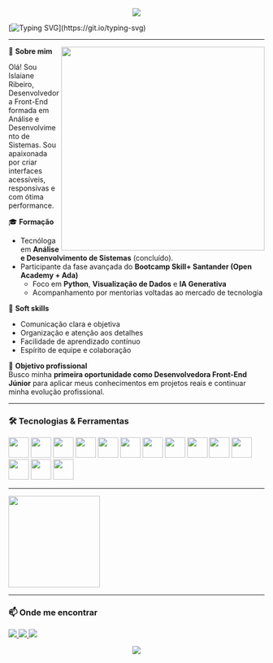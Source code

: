 <p align="center">
  <img src="https://capsule-render.vercel.app/api?type=waving&color=8e44ad&height=100&section=header"/>
</p>

[![Typing SVG](https://readme-typing-svg.demolab.com?font=Fira+Code&weight=600&size=20&pause=1000&color=6757a3&random=false&width=500&height=40&lines=Ol%C3%A1,+me+chamo+Islaiane+Ribeiro.;Sou+Desenvolvedora+Front-End.)](https://git.io/typing-svg)

---

<img src="https://img.freepik.com/vetores-gratis/ilustracao-de-api-de-design-plano-desenhado-a-mao_52683-84601.jpg?uid=R181860934&ga=GA1.1.1877242851.1735667932&semt=ais_hybrid&w=740" width="400px" align="right">

🌟 **Sobre mim**

Olá! Sou Islaiane Ribeiro, Desenvolvedora Front-End formada em Análise e Desenvolvimento de Sistemas. Sou apaixonada por criar interfaces acessíveis, responsivas e com ótima performance.

🎓 **Formação**  
- Tecnóloga em **Análise e Desenvolvimento de Sistemas** (concluído).  
- Participante da fase avançada do **Bootcamp Skill+ Santander (Open Academy + Ada)**  
  - Foco em **Python**, **Visualização de Dados** e **IA Generativa**  
  - Acompanhamento por mentorias voltadas ao mercado de tecnologia

💬 **Soft skills**  
- Comunicação clara e objetiva  
- Organização e atenção aos detalhes  
- Facilidade de aprendizado contínuo  
- Espírito de equipe e colaboração

🚀 **Objetivo profissional**  
Busco minha **primeira oportunidade como Desenvolvedora Front-End Júnior** para aplicar meus conhecimentos em projetos reais e continuar minha evolução profissional.

---

### 🛠️ Tecnologias & Ferramentas

<p align="left">
  <img src="https://cdn.jsdelivr.net/gh/devicons/devicon/icons/html5/html5-original.svg" height="40" />
  <img src="https://cdn.jsdelivr.net/gh/devicons/devicon/icons/css3/css3-original.svg" height="40" />
  <img src="https://cdn.jsdelivr.net/gh/devicons/devicon/icons/javascript/javascript-original.svg" height="40" />
  <img src="https://raw.githubusercontent.com/marwin1991/profile-technology-icons/refs/heads/main/icons/typescript.png" height="40" />
  <img src="https://raw.githubusercontent.com/marwin1991/profile-technology-icons/refs/heads/main/icons/react.png" height="40" />
  <img src="https://cdn.jsdelivr.net/gh/devicons/devicon/icons/nextjs/nextjs-original.svg" height="40" />
  <img src="https://raw.githubusercontent.com/marwin1991/profile-technology-icons/refs/heads/main/icons/tailwind_css.png" height="40" />
  <img src="https://raw.githubusercontent.com/marwin1991/profile-technology-icons/refs/heads/main/icons/vite.png" height="40" />
  <img src="https://raw.githubusercontent.com/marwin1991/profile-technology-icons/refs/heads/main/icons/node_js.png" height="40" />
  <img src="https://raw.githubusercontent.com/marwin1991/profile-technology-icons/refs/heads/main/icons/express.png" height="40" />
  <img src="https://raw.githubusercontent.com/marwin1991/profile-technology-icons/refs/heads/main/icons/python.png" height="40" />
  <img src="https://raw.githubusercontent.com/marwin1991/profile-technology-icons/refs/heads/main/icons/git.png" height="40" />
  <img src="https://raw.githubusercontent.com/marwin1991/profile-technology-icons/refs/heads/main/icons/github.png" height="40" />
  <img src="https://raw.githubusercontent.com/marwin1991/profile-technology-icons/refs/heads/main/icons/visual_studio_code.png" height="40" />
</p>

---

<a href="https://github.com/islaianeribeiro/github-readme-stat">
  <img height=180 align="center" src="https://github-readme-stats.vercel.app/api/top-langs/?username=islaianeribeiro&layout=compact&theme=radical&langs_count=8&card_width=320" />
</a>

---

### 📫 Onde me encontrar

<div align="left">
  <a href="https://www.instagram.com/_islaianeribeiro" target="_blank">
    <img src="https://img.shields.io/badge/-Instagram-%23E4405F?style=for-the-badge&logo=instagram&logoColor=white" target="_blank">
  </a>
  <a href="mailto:islaiane.lribeiro@gmail.com" target="_blank">
    <img src="https://img.shields.io/badge/-Gmail-%23333?style=for-the-badge&logo=gmail&logoColor=white" target="_blank">
  </a>
  <a href="https://www.linkedin.com/in/islaianeribeiro" target="_blank">
    <img src="https://img.shields.io/badge/-LinkedIn-%230077B5?style=for-the-badge&logo=linkedin&logoColor=white" target="_blank">
  </a>
</div>

<p align="center">
  <img src="https://capsule-render.vercel.app/api?type=waving&color=8e44ad&height=100&section=footer"/>
</p>
